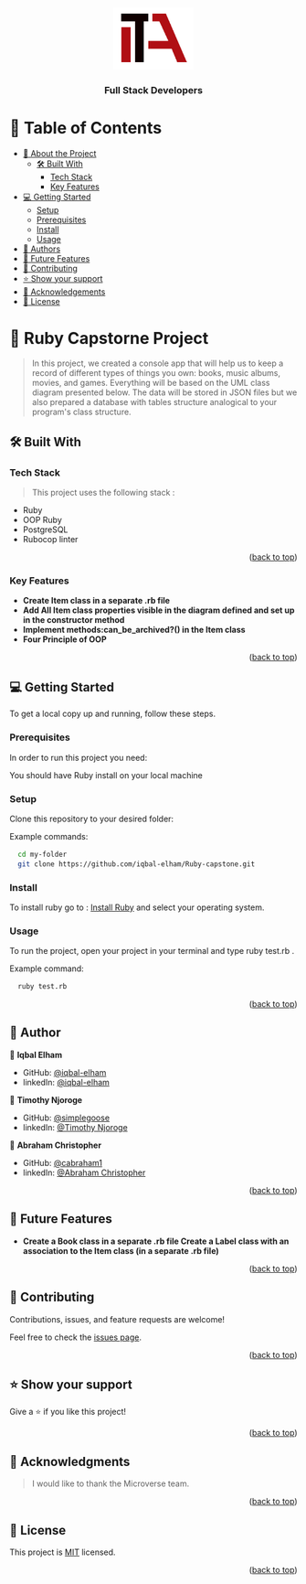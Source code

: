 <a name="readme-top"></a>


<div align="center">

  <img src="./assets/images/my-logo.jpg" alt="logo" width="140"  height="auto" />
  <br/>

  <h3><b>Full Stack Developers</b></h3>

</div>

# 📗 Table of Contents

- [📖 About the Project](#about-project)
  - [🛠 Built With](#built-with)
    - [Tech Stack](#tech-stack)
    - [Key Features](#key-features)
- [💻 Getting Started](#getting-started)
  - [Setup](#setup)
  - [Prerequisites](#prerequisites)
  - [Install](#install)
  - [Usage](#usage)
- [👥 Authors](#authors)
- [🔭 Future Features](#future-features)
- [🤝 Contributing](#contributing)
- [⭐️ Show your support](#support)
- [🙏 Acknowledgements](#acknowledgements)
- [📝 License](#license)


# 📖 Ruby Capstorne Project <a name="about-project"></a>

> In this project, we created a console app that will help us to keep a record of different types of things you own: books, music albums, movies, and games. Everything will be based on the UML class diagram presented below. The data will be stored in JSON files but we also prepared a database with tables structure analogical to your program's class structure.

## 🛠 Built With <a name="built-with"></a>

### Tech Stack <a name="tech-stack"></a>

> This project uses the following stack :


- Ruby
- OOP Ruby
- PostgreSQL
- Rubocop linter

<p align="right">(<a href="#readme-top">back to top</a>)</p>


### Key Features <a name="key-features"></a>

- **Create Item class in a separate .rb file**
- **Add All Item class properties visible in the diagram defined and set up in the constructor method**
- **Implement methods:can_be_archived?() in the Item class**
- **Four Principle of OOP**

<p align="right">(<a href="#readme-top">back to top</a>)</p>


## 💻 Getting Started <a name="getting-started"></a>


To get a local copy up and running, follow these steps.

### Prerequisites

In order to run this project you need:

You should have Ruby install on your local machine

### Setup

Clone this repository to your desired folder:

Example commands:

```sh
  cd my-folder
  git clone https://github.com/iqbal-elham/Ruby-capstone.git
```

### Install

To install ruby go to : [Install Ruby](https://rubyinstaller.org/) and select your operating system.


### Usage

To run the project, open your project in your terminal  and type ruby test.rb .

Example command:

```sh
  ruby test.rb
```

<p align="right">(<a href="#readme-top">back to top</a>)</p>

## 👥 Author <a name="authors"></a>

👤 **Iqbal Elham**

- GitHub: [@iqbal-elham](https://github.com/Iqbal-Elham)
- linkedIn: [@iqbal-elham](https://www.linkedin.com/in/iqbal-elham)

👤 **Timothy Njoroge**

- GitHub: [@simplegoose](https://github.com/simplegoose)
- linkedIn: [@Timothy Njoroge](https://www.linkedin.com/in/timothy-njoroge-mwangi)

👤 **Abraham Christopher**

- GitHub: [@cabraham1](https://github.com/cabraham1)
- linkedIn: [@Abraham Christopher](https://www.linkedin.com/in/abrahamchristopher/)


<p align="right">(<a href="#readme-top">back to top</a>)</p>


## 🔭 Future Features <a name="future-features"></a>


- **Create a Book class in a separate .rb file Create a Label class with an association to the Item class (in a separate .rb file)**

<p align="right">(<a href="#readme-top">back to top</a>)</p>


## 🤝 Contributing <a name="contributing"></a>

Contributions, issues, and feature requests are welcome!

Feel free to check the [issues page](https://github.com/iqbal-elham/Ruby-capstone/issues).

<p align="right">(<a href="#readme-top">back to top</a>)</p>


## ⭐️ Show your support <a name="support"></a>

Give a ⭐️ if you like this project!

<p align="right">(<a href="#readme-top">back to top</a>)</p>


## 🙏 Acknowledgments <a name="acknowledgements"></a>

> I would like to thank the Microverse team.

<p align="right">(<a href="#readme-top">back to top</a>)</p>


## 📝 License <a name="license"></a>

This project is [MIT](./MIT.md) licensed.

<p align="right">(<a href="#readme-top">back to top</a>)</p>
